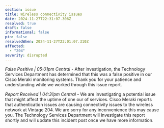 ```yaml
---
section: issue
title: Wireless connectivity issues
date: 2024-11-27T22:31:07.306Z
resolved: true
draft: false
informational: false
pin: false
resolvedWhen: 2024-11-27T23:01:07.310Z
affected:
  - "204"
severity: disrupted
---
```

*False Positive | 05:01pm Central* - After investigation, the Technology Services Department has determined that this was a false positive in our Cisco Meraki monitoring systems. Thank you for your patience and understanding while we worked through this issue report.

*Report Received | 04:31pm Central* - We are investigating a potential issue that might affect the uptime of one our of services. Cisco Meraki reports that authentication issues are causing connectivity issues to the wireless network at Vintage 204. We are sorry for any inconvenience this may cause you. The Technology Services Department will investigate this report shortly and will update this incident post once we have more information.